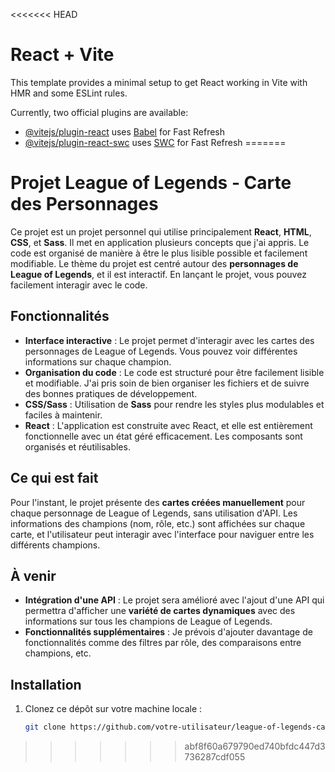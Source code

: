 <<<<<<< HEAD
# React + Vite

This template provides a minimal setup to get React working in Vite with HMR and some ESLint rules.

Currently, two official plugins are available:

- [@vitejs/plugin-react](https://github.com/vitejs/vite-plugin-react/blob/main/packages/plugin-react/README.md) uses [Babel](https://babeljs.io/) for Fast Refresh
- [@vitejs/plugin-react-swc](https://github.com/vitejs/vite-plugin-react-swc) uses [SWC](https://swc.rs/) for Fast Refresh
=======
# Projet League of Legends - Carte des Personnages

Ce projet est un projet personnel qui utilise principalement **React**, **HTML**, **CSS**, et **Sass**. Il met en application plusieurs concepts que j'ai appris. Le code est organisé de manière à être le plus lisible possible et facilement modifiable. Le thème du projet est centré autour des **personnages de League of Legends**, et il est interactif. En lançant le projet, vous pouvez facilement interagir avec le code.

## Fonctionnalités

- **Interface interactive** : Le projet permet d'interagir avec les cartes des personnages de League of Legends. Vous pouvez voir différentes informations sur chaque champion.
- **Organisation du code** : Le code est structuré pour être facilement lisible et modifiable. J'ai pris soin de bien organiser les fichiers et de suivre des bonnes pratiques de développement.
- **CSS/Sass** : Utilisation de **Sass** pour rendre les styles plus modulables et faciles à maintenir.
- **React** : L'application est construite avec React, et elle est entièrement fonctionnelle avec un état géré efficacement. Les composants sont organisés et réutilisables.

## Ce qui est fait

Pour l'instant, le projet présente des **cartes créées manuellement** pour chaque personnage de League of Legends, sans utilisation d'API. Les informations des champions (nom, rôle, etc.) sont affichées sur chaque carte, et l'utilisateur peut interagir avec l'interface pour naviguer entre les différents champions.

## À venir

- **Intégration d'une API** : Le projet sera amélioré avec l'ajout d'une API qui permettra d'afficher une **variété de cartes dynamiques** avec des informations sur tous les champions de League of Legends.
- **Fonctionnalités supplémentaires** : Je prévois d'ajouter davantage de fonctionnalités comme des filtres par rôle, des comparaisons entre champions, etc.

## Installation

1. Clonez ce dépôt sur votre machine locale :
   ```bash
   git clone https://github.com/votre-utilisateur/league-of-legends-cards.git
>>>>>>> abf8f60a679790ed740bfdc447d3736287cdf055
